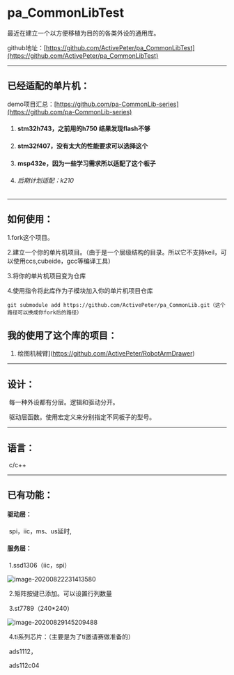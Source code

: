 # pa_CommonLibTest
最近在建立一个以方便移植为目的的各类外设的通用库。

github地址：[https://github.com/ActivePeter/pa_CommonLibTest](https://github.com/ActivePeter/pa_CommonLibTest)

------

## 已经适配的单片机：

demo项目汇总：[https://github.com/pa-CommonLib-series](https://github.com/pa-CommonLib-series)

1. #### stm32h743，之前用的h750 结果发现flash不够

2. #### stm32f407，没有太大的性能要求可以选择这个

3. #### msp432e，因为一些学习需求所以适配了这个板子

4. ###### 后期计划适配：k210

------

## 如何使用：

1.fork这个项目。

2.建立一个你的单片机项目。（由于是一个层级结构的目录。所以它不支持keil，可以使用ccs,cubeide，gcc等编译工具）

3.将你的单片机项目变为仓库

4.使用指令将此库作为子模块加入你的单片机项目仓库

```git
git submodule add https://github.com/ActivePeter/pa_CommonLib.git（这个路径可以换成你fork后的路径）
```

## 我的使用了这个库的项目：

1. 绘图机械臂](https://github.com/ActivePeter/RobotArmDrawer)

------

## 设计：

​	每一种外设都有分层。逻辑和驱动分开。

​	驱动层函数。使用宏定义来分别指定不同板子的型号。

------

## 语言：

​	c/c++

------

## 已有功能：

#### 	驱动层：

​		spi，iic，ms、us延时,

#### 	服务层：

​		1.ssd1306（iic，spi）

![image-20200822231413580](http://tuchuang.hanbaoaaa.xyz/image-20200822231413580.png)

​		2.矩阵按键已添加。可以设置行列数量

​		3.st7789（240*240）

![image-20200829145209488](http://tuchuang.hanbaoaaa.xyz/image-20200829145209488.png)

​		4.ti系列芯片：（主要是为了ti邀请赛做准备的）

​			ads1112，

​			ads112c04